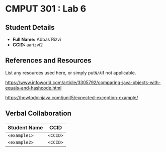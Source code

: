 # CMPUT 301 : Lab 6

## Student Details

- **Full Name:** Abbas Rizvi
- **CCID:** aarizvi2

## References and Resources

List any resources used here, or simply put`N/A`if not applicable.

https://www.infoworld.com/article/3305792/comparing-java-objects-with-equals-and-hashcode.html

https://howtodoinjava.com/junit5/expected-exception-example/



## Verbal Collaboration

| Student Name | CCID     |
| ------------ | -------- |
| `<example1>` | `<CCID>` |
| `<example2>` | `<CCID>` |

